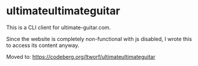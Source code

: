 ultimateultimateguitar
======================

This is a CLI client for ultimate-guitar.com.

Since the website is completely non-functional with js disabled, I wrote this
to access its content anyway.

Moved to: https://codeberg.org/ltworf/ultimateultimateguitar
